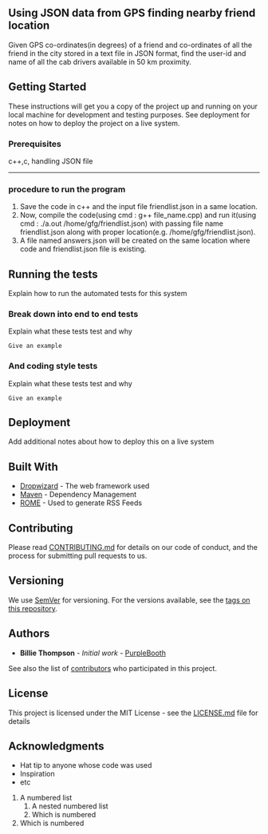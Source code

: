 ## Using JSON data from GPS finding nearby friend location

Given GPS co-ordinates(in degrees) of a friend and co-ordinates of all the friend in the city stored in a text file in JSON format, find the user-id and name of all the cab drivers available in 50 km proximity.

## Getting Started

These instructions will get you a copy of the project up and running on your local machine for development and testing purposes. See deployment for notes on how to deploy the project on a live system.

### Prerequisites

c++,c, handling JSON file

- - - -

### procedure to run the program

1. Save the code in c++ and the input file friendlist.json in a same location.
2. Now, compile the code(using cmd : g++ file_name.cpp) and run it(using cmd : ./a.out /home/gfg/friendlist.json) with passing file name friendlist.json along with proper location(e.g. /home/gfg/friendlist.json).
3. A file named answers.json will be created on the same location where code and friendlist.json file is existing.


## Running the tests

Explain how to run the automated tests for this system

### Break down into end to end tests

Explain what these tests test and why

```
Give an example
```

### And coding style tests

Explain what these tests test and why

```
Give an example
```

## Deployment

Add additional notes about how to deploy this on a live system

## Built With

* [Dropwizard](http://www.dropwizard.io/1.0.2/docs/) - The web framework used
* [Maven](https://maven.apache.org/) - Dependency Management
* [ROME](https://rometools.github.io/rome/) - Used to generate RSS Feeds

## Contributing

Please read [CONTRIBUTING.md](https://gist.github.com/PurpleBooth/b24679402957c63ec426) for details on our code of conduct, and the process for submitting pull requests to us.

## Versioning

We use [SemVer](http://semver.org/) for versioning. For the versions available, see the [tags on this repository](https://github.com/your/project/tags). 

## Authors

* **Billie Thompson** - *Initial work* - [PurpleBooth](https://github.com/PurpleBooth)

See also the list of [contributors](https://github.com/your/project/contributors) who participated in this project.

## License

This project is licensed under the MIT License - see the [LICENSE.md](LICENSE.md) file for details

## Acknowledgments

* Hat tip to anyone whose code was used
* Inspiration
* etc
1. A numbered list
   1. A nested numbered list
   2. Which is numbered
2. Which is numbered
